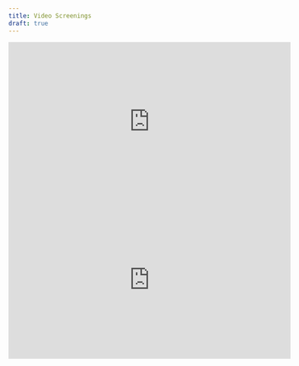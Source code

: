 ```yaml
---
title: Video Screenings
draft: true
---
```


<iframe width="560" height="315" src="https://www.youtube.com/embed/Bo5lfNKEUoo?si=h5-bmxzTtxOMVRmF" title="YouTube video player" frameborder="0" allow="accelerometer; autoplay; clipboard-write; encrypted-media; gyroscope; picture-in-picture; web-share" allowfullscreen></iframe>

<iframe width="560" height="315" src="https://www.youtube.com/embed/B5XskMDsHls?si=uXcQWGWHE7GuENaw" title="YouTube video player" frameborder="0" allow="accelerometer; autoplay; clipboard-write; encrypted-media; gyroscope; picture-in-picture; web-share" allowfullscreen></iframe>
